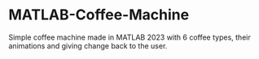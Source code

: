 # MATLAB-Coffee-Machine
Simple coffee machine made in MATLAB 2023 with 6 coffee types, their animations and giving change back to the user.
